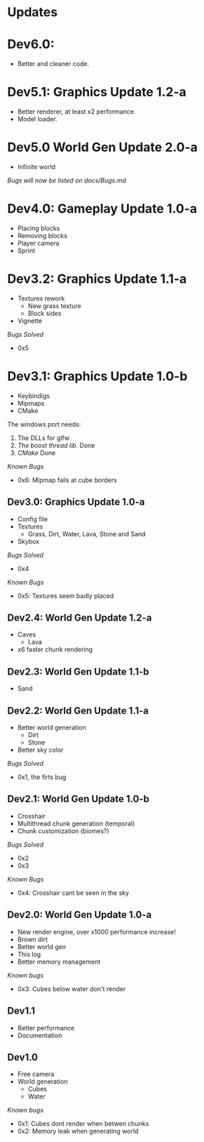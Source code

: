 # Updates

# Dev6.0:
* Better and cleaner code.

# Dev5.1: Graphics Update 1.2-a
* Better renderer, at least x2 performance.
* Model loader.

# Dev5.0 World Gen Update 2.0-a
* Infinite world

*Bugs will now be listed on docs/Bugs.md*

# Dev4.0: Gameplay Update 1.0-a
* Placing blocks
* Removing blocks
* Player camera
* Sprint

# Dev3.2: Graphics Update 1.1-a
* Textures rework
  * New grass texture
  * Block sides
* Vignette

*Bugs Solved*
* 0x5

# Dev3.1: Graphics Update 1.0-b
* Keybindigs
* Mipmaps
* CMake

The windows port needs:

1. The DLLs for glfw
2. _The boost thread lib._ Done
3. _CMake_ Done

*Known Bugs*
* 0x6: Mipmap fails at cube borders

## Dev3.0: Graphics Update 1.0-a
* Config file
* Textures
  * Grass, Dirt, Water, Lava, Stone and Sand
* Skybox

*Bugs Solved*
* 0x4

*Known Bugs*
* 0x5: Textures seem badly placed

## Dev2.4: World Gen Update 1.2-a
* Caves
  * Lava
* x6 faster chunk rendering

## Dev2.3: World Gen Update 1.1-b
* Sand

## Dev2.2: World Gen Update 1.1-a
* Better world generation
  * Dirt
  * Stone
* Better sky color

*Bugs Solved*
* 0x1, the firts bug

## Dev2.1: World Gen Update 1.0-b
* Crosshair
* Multithread chunk generation (temporal)
* Chunk customization (biomes?)

*Bugs Solved*
* 0x2
* 0x3

*Known Bugs*
* 0x4: Crosshair cant be seen in the sky

## Dev2.0: World Gen Update 1.0-a
* New render engine, over x1000 performance increase!
* Brown dirt
* Better world gen
* This log
* Better memory management

*Known bugs*
* 0x3: Cubes below water don't render

## Dev1.1
* Better performance
* Documentation

## Dev1.0
* Free camera
* World generation
  * Cubes
  * Water

*Known bugs*
* 0x1: Cubes dont render when betwen chunks
* 0x2: Memory leak when generating world
